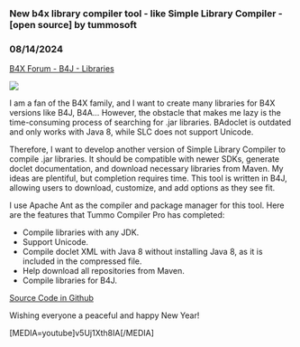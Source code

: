 ### New b4x library compiler tool - like Simple Library Compiler - [open source] by tummosoft
### 08/14/2024
[B4X Forum - B4J - Libraries](https://www.b4x.com/android/forum/threads/158440/)

![](https://www.b4x.com/android/forum/attachments/149305)  
  
I am a fan of the B4X family, and I want to create many libraries for B4X versions like B4J, B4A… However, the obstacle that makes me lazy is the time-consuming process of searching for .jar libraries. BAdoclet is outdated and only works with Java 8, while SLC does not support Unicode.  
  
Therefore, I want to develop another version of Simple Library Compiler to compile .jar libraries. It should be compatible with newer SDKs, generate doclet documentation, and download necessary libraries from Maven. My ideas are plentiful, but completion requires time. This tool is written in B4J, allowing users to download, customize, and add options as they see fit.  
  
I use Apache Ant as the compiler and package manager for this tool. Here are the features that Tummo Compiler Pro has completed:  
  

- Compile libraries with any JDK.
- Support Unicode.
- Compile doclet XML with Java 8 without installing Java 8, as it is included in the compressed file.
- Help download all repositories from Maven.
- Compile libraries for B4J.

[Source Code in Github](https://github.com/tummosoft/TummoCompilerPro/tree/main)  
  
Wishing everyone a peaceful and happy New Year!  
  
[MEDIA=youtube]v5Uj1Xth8IA[/MEDIA]